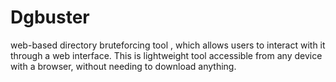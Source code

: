 # Dgbuster
web-based directory bruteforcing tool , which allows users to interact with it through a web interface. This is lightweight tool accessible from any device with a browser, without needing to download anything. 
